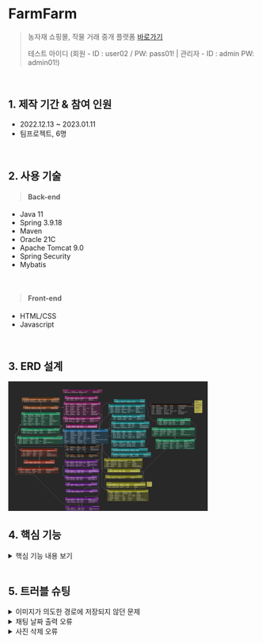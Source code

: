 # FarmFarm
> 농자재 쇼핑몰, 작물 거래 중개 플랫폼 [바로가기](http://129.154.53.250:8080/)
>
> 테스트 아이디 (회원 - ID : user02 / PW: pass01! | 관리자 - ID : admin PW: admin01!)

</br>

## 1. 제작 기간 & 참여 인원
- 2022.12.13 ~ 2023.01.11
- 팀프로젝트, 6명

</br>

## 2. 사용 기술

> #### Back-end
- Java 11
- Spring 3.9.18
- Maven
- Oracle 21C
- Apache Tomcat 9.0
- Spring Security
- Mybatis

</br>

> #### Front-end
- HTML/CSS
- Javascript

</br>

## 3. ERD 설계
<img width="80%" src="https://github.com/cy-shin/FarmFarm/blob/16b4e3c232a17d9e0596a3f17a727d6a2150019e/FarmFarm%20ERD.png"/>


</br>


## 4. 핵심 기능
<details>
<summary> 핵심 기능 내용 보기 </summary>

### 4.1 상품 목록 페이지

<img width="80%" src="https://github.com/cy-shin/FarmFarm/blob/e4b5f39c07027e61a418a5fab0ee801b5d1a11ac/%ED%95%B5%EC%8B%AC%20%EA%B8%B0%EB%8A%A5%20%EC%9D%B4%EB%AF%B8%EC%A7%80/%EC%83%81%ED%92%88%EB%AA%A9%EB%A1%9D%ED%8E%98%EC%9D%B4%EC%A7%80.png"/>

- 카테고리 선택, 검색, 상품 정렬 및 품절 제외 옵션, 페이지네이션 비동기 방식으로 구현
- 비동기 요청 시 화면 중앙에 스피너를 출력하여 이용자에게 요청이 처리되고 있음을 알림
- 스크롤이 일정 길이 이상 내려올 경우, 상단 nav바에 검색창을 표시
- 상품 선택 시, 해당 상품의 상세 페이지로 이동
- 품절 상품의 경우 상품 썸네일 이미지에 별도 표시
- history.pushState()를 이용해 뒤로가기 클릭 시 이전 비동기 요청 결과를 불러옴

</br>

#### 4.2 채팅 기능

<img width="80%" src="https://github.com/cy-shin/FarmFarm/blob/e4b5f39c07027e61a418a5fab0ee801b5d1a11ac/%ED%95%B5%EC%8B%AC%20%EA%B8%B0%EB%8A%A5%20%EC%9D%B4%EB%AF%B8%EC%A7%80/%EC%B1%84%ED%8C%85%20%EC%98%88%EC%8B%9C.png"/>

- 상품 상세 페이지에서 '상품 문의하기' 버튼 클릭 시, 판매자와의 1:1 채팅방 개설(좌)
- 채팅 센터 내 '새 채팅 개설하기' 선택 시 단체 채팅방 개설(우)
- 단체 채팅방 개설 후, 타 회원의 닉네임으로 해당 회원을 초대할 수 있음
- 채팅방 내 이미지 및 등록되어 있는 간단한 이모티콘 전송 가능
- 채팅방 외부에서 채팅 수신 시, 우하단 채팅 위젯에 뱃지 표시

</br>

#### 4.3 알림 기능

<img width="80%" src="https://github.com/cy-shin/FarmFarm/blob/e4b5f39c07027e61a418a5fab0ee801b5d1a11ac/%ED%95%B5%EC%8B%AC%20%EA%B8%B0%EB%8A%A5%20%EC%9D%B4%EB%AF%B8%EC%A7%80/%EC%95%8C%EB%A6%BC%EC%84%BC%ED%84%B0.png"/>

- 웹소켓, Sock.js 라이브러리를 이용해 알림 기능 구현
- 상품 주문 및 배송 시작, 작성한 커뮤니티 게시글에 새 댓글이 달린 경우, 채팅방 초대 시 알림 수신
- 알림 수신 시 화면 우하단에 알림 푸시가 잠시 표시되고, 상단 알림 위젯 버튼에 뱃지 표시
- 상단 알림 위젯 또는 알림 센터에서 수신한 알림 조회 및 관리 가능
- 알림 선택 시 관련 페이지로 이동
- 확인한 알림은 흐리게 표시

</details>
</br>


## 5. 트러블 슈팅
<details>
<summary> 이미지가 의도한 경로에 저장되지 않던 문제 </summary>
- 채팅 중 이미지 전송 시 프로젝트 내에 있는 별도의 폴더에 저장되게 입력했는데, 해당 경로에서 파일을 찾을 수 없었습니다.
</br>
- 확인 결과 이미지 파일이 의도한 경로가 아닌, 톰캣 배포 경로 내에 있는 폴더에 저장되고 있었습니다. 
</br> </br>
- 톰캣 서버의 설정 중 'Serve Modules without publishing'이 체크 해제되어 있어 체크하여 해결했습니다.
</br>
- 해당 설정은 프로젝트의 파일들을 따로 배포하는대신 현재 경로에 있는 파일 직접 참조하게 하는 설정입니다.

</details>


<details>
<summary> 채팅 날짜 출력 오류 </summary>
- 현재 날짜에 처음으로 채팅을 보낸 경우, 구분선과 함께 현재 날짜가 표시되게 했는데 연, 월까지는 정상적으로 출력이 되었지만 일자가 잘못 출력되었습니다.
</br>
- 확인 결과 날짜를 생성하기 위해 작성한 패턴 문자가 잘못 입력되어 있었습니다. 월간 기준 날짜 패턴(dd) 대신 연간 기준 날짜 패턴(DD)이 입력되어 있었습니다.
</br>
- 해당 기능을 작성한 시점은 1월이어서 문제를 확인하지 못했으나, 추후 확인하여 해결하였습니다.

</details>

<details>
<summary> 사진 삭제 오류 </summary>
- 사진 형식의 채팅 전송 직후에만 해당 채팅이 삭제되지 않았습니다. 채팅 목록을 다시 불러온 이후에는 정상적으로 삭제할 수 있었습니다.
</br>
- 채팅 삭제 시 채팅번호를 컨트롤러로 전송해 삭제를 요청했는데, 사진 형식의 채팅 전송 직후에는 채팅번호를 가져오지 않아서 생긴 현상이었습니다.
</br></br>
- 채팅번호와 이미지경로를 한 번에 가져오기 위해 서비스 단에서 두 값을 map에 담은 후 가져왔으나 이번에는
</br>
  <strong>"디코드된 텍스트 메시지가 출력 버퍼에 비해 너무 크며, 해당 엔드포인트는 partial 메시지들을 지원하지 않습니다."</strong>라는 메세지와 함께 웹소켓 서버가 강제 종료 후 재실행되는 문제가 발생했습니다.
</br></br>
- map 대신 list에 담은 후 가져와 해결했습니다.

</details>



</br>
